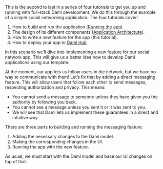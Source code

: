 This is the second to last in a series of four tutorials to get you up and running with full-stack Daml development. We do this through the example of a simple social networking application. The four tutorials cover:

1. How to build and run the application ([Running the app](https://daml.com/learn/getting-started/build-and-run/)).
1. The design of its different components ([Application Architecture](https://docs.daml.com/getting-started/app-architecture.html)).
1. How to write a new feature for the app (this tutorial).
1. How to deploy your app to [Daml Hub](https://www.daml.com/learn/getting-started/deploy-to-dabl/)

In this scenario we'll dive into implementing a new feature for our social network app. This will give us a better idea how to develop Daml applications using our template.

At the moment, our app lets us follow users in the network, but we have no way to communicate with them! Let’s fix that by adding a direct messaging feature. This will allow users that follow each other to send messages, respecting authorization and privacy. This means:

- You cannot send a message to someone unless they have given you the authority by following you back.
- You cannot see a message unless you sent it or it was sent to you.
- We will see that Daml lets us implement these guarantees in a direct and intuitive way.

There are three parts to building and running the messaging feature:

1. Adding the necessary changes to the Daml model.
2. Making the corresponding changes in the UI.
3. Running the app with the new feature.

As usual, we must start with the Daml model and base our UI changes on top of that.
